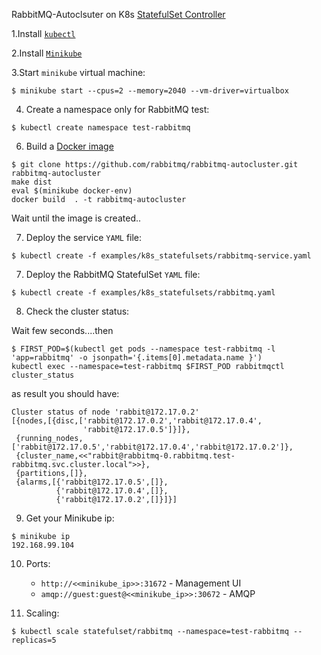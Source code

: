 RabbitMQ-Autoclsuter on K8s  [StatefulSet  Controller](https://kubernetes.io/docs/concepts/workloads/controllers/statefulset/)   

1.Install [`kubectl`](https://kubernetes.io/docs/tasks/tools/install-kubectl/)

2.Install [`Minikube`](https://kubernetes.io/docs/tasks/tools/install-minikube/)

3.Start `minikube` virtual machine:
```
$ minikube start --cpus=2 --memory=2040 --vm-driver=virtualbox
```
4. Create a namespace only for RabbitMQ test:
```
$ kubectl create namespace test-rabbitmq
```
6. Build a [Docker image](https://github.com/rabbitmq/rabbitmq-autocluster/blob/master/Dockerfile)
```
$ git clone https://github.com/rabbitmq/rabbitmq-autocluster.git rabbitmq-autocluster
make dist
eval $(minikube docker-env)
docker build  . -t rabbitmq-autocluster
```
Wait until the image is created..

7.  Deploy the service `YAML` file:

```
$ kubectl create -f examples/k8s_statefulsets/rabbitmq-service.yaml
```
7.  Deploy the RabbitMQ StatefulSet `YAML` file:

```
$ kubectl create -f examples/k8s_statefulsets/rabbitmq.yaml
```
8. Check the cluster status:

Wait  few seconds....then 

```
$ FIRST_POD=$(kubectl get pods --namespace test-rabbitmq -l 'app=rabbitmq' -o jsonpath='{.items[0].metadata.name }')
kubectl exec --namespace=test-rabbitmq $FIRST_POD rabbitmqctl cluster_status
```
as result you should have:
```
Cluster status of node 'rabbit@172.17.0.2'
[{nodes,[{disc,['rabbit@172.17.0.2','rabbit@172.17.0.4',
                'rabbit@172.17.0.5']}]},
 {running_nodes,['rabbit@172.17.0.5','rabbit@172.17.0.4','rabbit@172.17.0.2']},
 {cluster_name,<<"rabbit@rabbitmq-0.rabbitmq.test-rabbitmq.svc.cluster.local">>},
 {partitions,[]},
 {alarms,[{'rabbit@172.17.0.5',[]},
          {'rabbit@172.17.0.4',[]},
          {'rabbit@172.17.0.2',[]}]}]
```

9. Get your Minikube ip:
```
$ minikube ip
192.168.99.104
```
10. Ports:
	* `http://<<minikube_ip>>:31672` - Management UI
	* `amqp://guest:guest@<<minikube_ip>>:30672` - AMQP

11. Scaling:
```
$ kubectl scale statefulset/rabbitmq --namespace=test-rabbitmq --replicas=5
```



